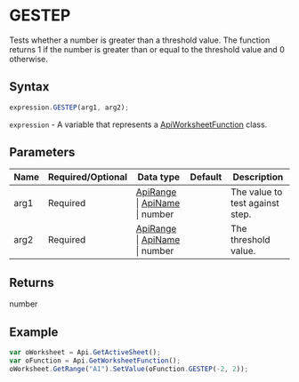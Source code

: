 # GESTEP

Tests whether a number is greater than a threshold value. The function returns 1 if the number is greater than or equal to the threshold value and 0 otherwise.

## Syntax

```javascript
expression.GESTEP(arg1, arg2);
```

`expression` - A variable that represents a [ApiWorksheetFunction](../ApiWorksheetFunction.md) class.

## Parameters

| **Name** | **Required/Optional** | **Data type** | **Default** | **Description** |
| ------------- | ------------- | ------------- | ------------- | ------------- |
| arg1 | Required | [ApiRange](../../ApiRange/ApiRange.md) \| [ApiName](../../ApiName/ApiName.md) \| number |  | The value to test against step. |
| arg2 | Required | [ApiRange](../../ApiRange/ApiRange.md) \| [ApiName](../../ApiName/ApiName.md) \| number |  | The threshold value. |

## Returns

number

## Example



```javascript
var oWorksheet = Api.GetActiveSheet();
var oFunction = Api.GetWorksheetFunction();
oWorksheet.GetRange("A1").SetValue(oFunction.GESTEP(-2, 2));
```
